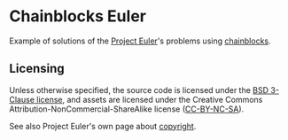 # Chainblocks Euler

Example of solutions of the [Project Euler](https://projecteuler.net)'s problems using [chainblocks](https://github.com/fragcolor-xyz/chainblocks).

## Licensing

Unless otherwise specified, the source code is licensed under the [BSD 3-Clause license](./LICENSE), and assets are licensed under the Creative Commons Attribution-NonCommercial-ShareAlike license ([CC-BY-NC-SA](https://creativecommons.org/licenses/by-nc-sa/4.0/)).

See also Project Euler's own page about [copyright](https://projecteuler.net/copyright).
